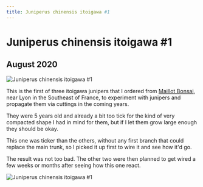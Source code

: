 ```yaml
---
title: Juniperus chinensis itoigawa #1
---
```


# Juniperus chinensis itoigawa #1

## August 2020

![Juniperus chinensis itoigawa #1](/images/bonsai/2020-08-12-juniperus-chinensis-itoigawa-1-before-styling.jpg)

This is the first of three itoigawa junipers that I ordered from
[Maillot Bonsai](https://www.maillot-bonsai.com), near Lyon in the Southeast of France,
to experiment with junipers and propagate them via cuttings in the coming
years.

They were 5 years old and already a bit too tick for the kind of very compacted
shape I had in mind for them, but if I let them grow large enough they should
be okay.

This one was ticker than the others, without any first branch that could
replace the main trunk, so I picked it up first to wire it and see how it'd go.

The result was not too bad. The other two were then planned to get wired a few
weeks or months after seeing how this one react.

![Juniperus chinensis itoigawa #1](/images/bonsai/2020-08-12-juniperus-chinensis-itoigawa-1-after-styling.jpg)
